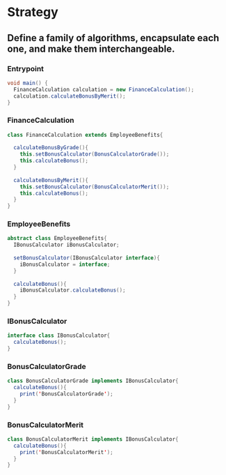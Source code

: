 # Strategy

## Define a family of algorithms, encapsulate each one, and make them interchangeable.

### Entrypoint
```java
void main() {
  FinanceCalculation calculation = new FinanceCalculation();
  calculation.calculateBonusByMerit();
}
```

### FinanceCalculation
```java
class FinanceCalculation extends EmployeeBenefits{
  
  calculateBonusByGrade(){
    this.setBonusCalculator(BonusCalculatorGrade());
    this.calculateBonus();
  }
  
  calculateBonusByMerit(){
    this.setBonusCalculator(BonusCalculatorMerit());
    this.calculateBonus();
  }
}
```

### EmployeeBenefits
```java
abstract class EmployeeBenefits{
  IBonusCalculator iBonusCalculator;
  
  setBonusCalculator(IBonusCalculator interface){
    iBonusCalculator = interface;
  }
  
  calculateBonus(){
    iBonusCalculator.calculateBonus();
  }
}
```

### IBonusCalculator
```java
interface class IBonusCalculator{
  calculateBonus();
}
```

### BonusCalculatorGrade
```java
class BonusCalculatorGrade implements IBonusCalculator{
  calculateBonus(){
    print('BonusCalculatorGrade');
  }
}
```

### BonusCalculatorMerit
```java
class BonusCalculatorMerit implements IBonusCalculator{
  calculateBonus(){
    print('BonusCalculatorMerit');
  }
}
```


